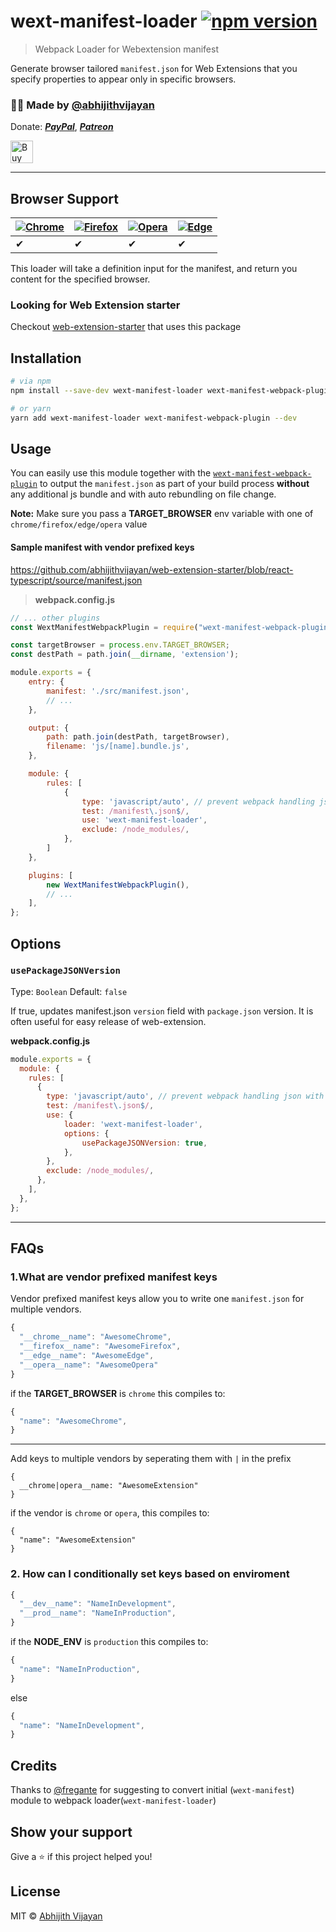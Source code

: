 # wext-manifest-loader [![npm version](https://img.shields.io/npm/v/wext-manifest-loader)](https://www.npmjs.com/package/wext-manifest-loader)

> Webpack Loader for Webextension manifest

Generate browser tailored `manifest.json` for Web Extensions that you specify properties to appear only in specific browsers.

<h3>🙋‍♂️ Made by <a href="https://twitter.com/_abhijithv">@abhijithvijayan</a></h3>
<p>
  Donate:
  <a href="https://www.paypal.me/iamabhijithvijayan" target='_blank'><i><b>PayPal</b></i></a>,
  <a href="https://www.patreon.com/abhijithvijayan" target='_blank'><i><b>Patreon</b></i></a>
</p>
<p>
  <a href='https://www.buymeacoffee.com/abhijithvijayan' target='_blank'>
    <img height='36' style='border:0px;height:36px;' src='https://bmc-cdn.nyc3.digitaloceanspaces.com/BMC-button-images/custom_images/orange_img.png' border='0' alt='Buy Me a Coffee' />
  </a>
</p>
<hr />

## Browser Support

| [![Chrome](https://raw.github.com/alrra/browser-logos/master/src/chrome/chrome_48x48.png)](/) | [![Firefox](https://raw.github.com/alrra/browser-logos/master/src/firefox/firefox_48x48.png)](/) | [![Opera](https://raw.github.com/alrra/browser-logos/master/src/opera/opera_48x48.png)](/) | [![Edge](https://raw.github.com/alrra/browser-logos/master/src/edge/edge_48x48.png)](/) |
--------------------------------------------------------------------------------------------------------------------------------------------------------------------------- | --------------------------------------------------------------------------------------------------------------------------------------------- | ------------------------------------------------------------------------------------------------------------------------ | --------------------------------------------------------------------------------------------------------------------------------------------------------------------------- |
| ✔ | ✔ | ✔ | ✔ |

This loader will take a definition input for the manifest, and return you content for the specified browser.

### Looking for Web Extension starter

Checkout [web-extension-starter](https://github.com/abhijithvijayan/web-extension-starter) that uses this package

## Installation

```sh
# via npm
npm install --save-dev wext-manifest-loader wext-manifest-webpack-plugin

# or yarn
yarn add wext-manifest-loader wext-manifest-webpack-plugin --dev
```

## Usage

You can easily use this module together with the [`wext-manifest-webpack-plugin`](https://www.npmjs.com/package/wext-manifest-webpack-plugin) to output the `manifest.json` as part of your build process **without** any additional js bundle and with auto rebundling on file change.

**Note:** Make sure you pass a **TARGET_BROWSER** env variable with one of `chrome/firefox/edge/opera` value

#### Sample manifest with vendor prefixed keys

<https://github.com/abhijithvijayan/web-extension-starter/blob/react-typescript/source/manifest.json>

> **webpack.config.js**

```js
// ... other plugins
const WextManifestWebpackPlugin = require("wext-manifest-webpack-plugin");

const targetBrowser = process.env.TARGET_BROWSER;
const destPath = path.join(__dirname, 'extension');

module.exports = {
    entry: {
        manifest: './src/manifest.json',
        // ...
    },

    output: {
        path: path.join(destPath, targetBrowser),
        filename: 'js/[name].bundle.js',
    },

    module: {
        rules: [
            {
                type: 'javascript/auto', // prevent webpack handling json with its own loaders,
                test: /manifest\.json$/,
                use: 'wext-manifest-loader',
                exclude: /node_modules/,
            },
        ]
    },

    plugins: [
        new WextManifestWebpackPlugin(),
        // ...
    ],
};
```

## Options

### `usePackageJSONVersion`

Type: `Boolean`
Default: `false`

If true, updates manifest.json `version` field with `package.json` version. It is often useful for easy release of web-extension.

**webpack.config.js**

```js
module.exports = {
  module: {
    rules: [
      {
        type: 'javascript/auto', // prevent webpack handling json with its own loaders,
        test: /manifest\.json$/,
        use: {
            loader: 'wext-manifest-loader',
            options: {
                usePackageJSONVersion: true,
            },
        },
        exclude: /node_modules/,
      },
    ],
  },
};
```

<hr />

## FAQs

### 1.What are vendor prefixed manifest keys

Vendor prefixed manifest keys allow you to write one `manifest.json` for multiple vendors.

```js
{
  "__chrome__name": "AwesomeChrome",
  "__firefox__name": "AwesomeFirefox",
  "__edge__name": "AwesomeEdge",
  "__opera__name": "AwesomeOpera"
}
```

if the **TARGET_BROWSER** is `chrome` this compiles to:

```js
{
  "name": "AwesomeChrome",
}
```

---

Add keys to multiple vendors by seperating them with `|` in the prefix

```
{
  __chrome|opera__name: "AwesomeExtension"
}
```

if the vendor is `chrome` or `opera`, this compiles to:

```
{
  "name": "AwesomeExtension"
}
```

### 2. How can I conditionally set keys based on enviroment

```js
{
  "__dev__name": "NameInDevelopment",
  "__prod__name": "NameInProduction",
}
```

if the **NODE_ENV** is `production` this compiles to:

```js
{
  "name": "NameInProduction",
}
```

else

```js
{
  "name": "NameInDevelopment",
}
```

## Credits

Thanks to [@fregante](https://github.com/fregante) for suggesting to convert initial (`wext-manifest`) module to webpack loader(`wext-manifest-loader`)

## Show your support

Give a ⭐️ if this project helped you!

## License

MIT © [Abhijith Vijayan](https://abhijithvijayan.in)
